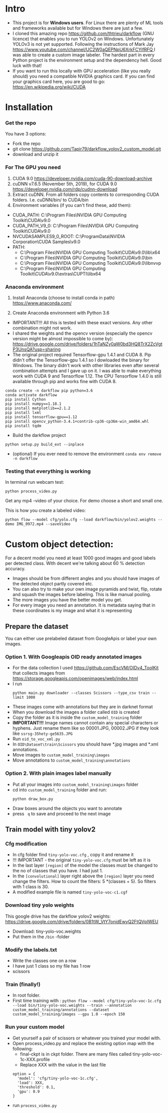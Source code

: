 # Intro
* This project is for **Windows users**. For Linux there are plenty of ML tools and frameworks available but for Windows there are just a few.
* I cloned this amazing repo https://github.com/thtrieu/darkflow (GNU licence) that enables you to run YOLOv2 on Windows. Unfortunately YOLOv3 is not yet supported. Following the instructions of Mark Jay [https://www.youtube.com/channel/UC2W0aQEPNpU6XrkFCYifRFQ ](https://www.youtube.com/watch?v=PyjBd7IDYZs&list=PLX-LrBk6h3wSGvuTnxB2Kj358XfctL4BM) I was able to create a custom image labeler. 
The hardest part in every Python project is the environment setup and the dependency hell. Good luck with that!  
* If you want to run this locally with GPU acceleration (like you really should) you need a compatible NVIDIA graphics card. If you can find your graphics card here, you are good to go: https://en.wikipedia.org/wiki/CUDA


# Installation

### Get the repo
You have 3 options: 
* Fork the repo
* git clone https://github.com/Tapir79/darkflow_yolov2_custom_model.git 
* download and unzip it 

### For The GPU you need
1. CUDA 9.0 
https://developer.nvidia.com/cuda-90-download-archive
1. cuDNN v7.6.5 (November 5th, 2019), for CUDA 9.0
https://developer.nvidia.com/rdp/cudnn-download
1. Extract cuDNN. From all folders copy contents to corresponding CUDA folders. I.e. cuDNN/bin/ to CUDA/bin
1. Environment variables (if you can't find these, add them): 
  * CUDA_PATH: C:\Program Files\NVIDIA GPU Computing Toolkit\CUDA\v9.0
  * CUDA_PATH_V9_0: C:\Program Files\NVIDIA GPU Computing Toolkit\CUDA\v9.0
  * NVCUDASAMPLES9_0_ROOT: C:\ProgramData\NVIDIA Corporation\CUDA Samples\v9.0
  * PATH: 
    * C:\Program Files\NVIDIA GPU Computing Toolkit\CUDA\v9.0\lib\x64
    * C:\Program Files\NVIDIA GPU Computing Toolkit\CUDA\v9.0\bin
    * C:\Program Files\NVIDIA GPU Computing Toolkit\CUDA\v9.0\libnvvp
    * C:\Program Files\NVIDIA GPU Computing Toolkit\CUDA\v9.0\extras\CUPTI\libx64

### Anaconda environment 

1. Install Anaconda (choose to install conda in path)
https://www.anaconda.com/ 

2. Create Anaconda environment with Python 3.6 
  * IMPORTANT!!! All this is tested with these exact versions. Any other combination might not work. 
  * I shared the weights and the opencv version (especially the opencv version might be almost impossible to come by): https://drive.google.com/drive/folders/1hTaNZy0aW0bd3HQ8TrX2ZcVgtP3UnsQA?usp=sharing
  * The original project required Tensorflow-gpu 1.4.1 and CUDA 8. Pip didn't offer the Tensorflow-gpu 1.4.1 so I dowloaded the binary for Windows. The binary didn't work with other libraries even after several combination attempts and I gave up on it. I was able to make everything work with CUDA 9 and Tensorflow 1.12. The CPU Tensorflow 1.4.0 is still available through pip and works fine with CUDA 8. 
````
conda create -n darkflow pip python=3.6
conda activate darkflow
pip install Cython
pip install numpy==1.18.1
pip install matplotlib==2.1.2
pip install lxml
pip install tensorflow-gpu==1.12
pip install opencv_python-3.4.1+contrib-cp36-cp36m-win_amd64.whl
pip install tqdm
````
* Build the darkflow project
```
python setup.py build_ext --inplace
```

* (optional) If you ever need to remove the environment
``conda env remove -n darkflow``


### Testing that everything is working
In terminal run webcam test: 

````conda activate darkflow
python process_video.py
````

Get any mp4 -video of your choice. For demo choose a short and small one.  

This is how you create a labeled video:
````
python flow --model cfg/yolo.cfg --load darkflow/bin/yolov2.weights --demo IMG_0972.mp4 --saveVideo
````

# Custom object detection: 

For a decent model you need at least 1000 good images and good labels per detected class. With decent we're talking about 60 % detection accuracy. 
* Images should be from different angles and you should have images of the detected object partly covered etc.
* You can also try to make your own image pyramids and twist, flip, rotate and squash the images before labeling. This is like manual pooling.  
* The more images you have the better model you get.   
* For every image you need an annotation. It is metadata saying that in these coordinates is my image and what it is representing

## Prepare the dataset

You can either use prelabeled dataset from GoogleApis or label your own images. 

### Option 1. With Googleapis OID ready annotated images
* For the data collection I used 
  https://github.com/EscVM/OIDv4_ToolKit
  that collects images from https://storage.googleapis.com/openimages/web/index.html
* I run 
  ````
  python main.py downloader --classes Scissors --type_csv train --limit 1000
  ````
* These images come with annotations but they are in darknet format
* When you download the images a folder called ``OID`` is created
* Copy the folder as it is inside the ``custom_model_training`` folder
* **IMPORTANT!!!** Image names cannot contain any special characters or hyphens. Just rename them like so 00001.JPG, 00002.JPG if they look  like ``ssrsg-35hety-ge5635.JPG ``
* Run ``oid_to_voc_xml.py`` 
* In ``OID\Dataset\train\Scissors`` you should have *.jpg images and *.xml annotations. 
* Move images to ``custom_model_training\images``
* Move annotations to 
  ``custom_model_training\annotations``

### Option 2. With plain images label manually
* Put all your images into ``custom_model_training\images`` folder
* cd into ``custom_model_training`` folder and run:  
  ````
  python draw_box.py
  ````
* Draw boxes around the objects you want to annotate
* press `` q`` to save and proceed to the next image
  
## Train model with tiny yolov2
### Cfg modification
* In cfg folder find ``tiny-yolo-voc.cfg`` , copy it and rename it
* !!! IMPORTANT - the original ``tiny-yolo-voc.cfg`` must be left as it is
* In the last layer ``[region]`` of the model the classes must be changed to the no of classes that you have. I had just 1. 
* In the ``[convolutional]`` layer right above the ``[region]`` layer you need change the filters. How to count the filters: 5 *(classes + 5). So filters with 1 class is 30. 
* A modified example file is named ``tiny-yolo-voc-c1.cgf``
  
### Download tiny yolo weights
This google drive has the darkflow yolov2 weights:
https://drive.google.com/drive/folders/0B1tW_VtY7onidEwyQ2FtQVplWEU
* Download: tiny-yolo-voc.weights
* Put them in the ``/bin`` -folder

### Modify the labels.txt
* Write the classes one on a row 
* I have just 1 class so my file has 1 row 
* scissors

### Train (finally!)
* In root folder.
* First time training with : ``python flow --model cfg/tiny-yolo-voc-1c.cfg --load bin/tiny-yolo-voc.weights --train --annotation custom_model_training/annotations --dataset custom_model_training/images --gpu 1.0 --epoch 150 ``

### Run your custom model
* Get yourself a pair of scissors or whatever you trained your model with. 
* Open process_video.py and replace the existing option map with the following: 
  * final-ckpt is in ckpt folder. There are many files called tiny-yolo-voc-1c-XXX.profile
  * Replace XXX with the value in the last file
  ````
  option = {
    'model': 'cfg/tiny-yolo-voc-1c.cfg',
    'load': XXX,
    'threshold': 0.1,
    'gpu': 0.9
  }
  ````
* run ``process_video.py``